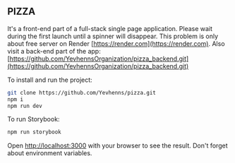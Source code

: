 ## PIZZA

It's a front-end part of a full-stack single page application. Please wait
during the first launch until a spinner will disappear. This problem is only
about free server on Render [https://render.com](https://render.com). Also visit
a back-end part of the app:
[https://github.com/YevhennsOrganization/pizza_backend.git](https://github.com/YevhennsOrganization/pizza_backend.git)

To install and run the project:

```bash
git clone https://github.com/Yevhenns/pizza.git
npm i
npm run dev
```

To run Storybook:

```bash
npm run storybook
```

Open [http://localhost:3000](http://localhost:3000) with your browser to see the
result. Don't forget about environment variables.
